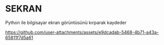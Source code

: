 # SEKRAN
Python ile bilgisayar ekran görüntüsünü kırparak kaydeder



https://github.com/user-attachments/assets/e9dcadab-5468-4b71-a43a-65811f7d5a61


